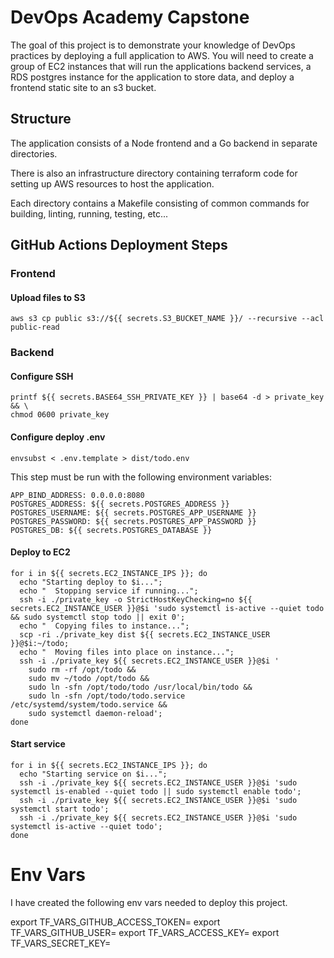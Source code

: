 # DevOps Academy Capstone

The goal of this project is to demonstrate your knowledge of DevOps practices by deploying a full application to AWS.
You will need to create a group of EC2 instances that will run the applications backend services, a RDS postgres instance for the application to store data, and deploy a frontend static site to an s3 bucket.


## Structure

The application consists of a Node frontend and a Go backend in separate directories.

There is also an infrastructure directory containing terraform code for setting up AWS resources to host the application.

Each directory contains a Makefile consisting of common commands for building, linting, running, testing,  etc...


## GitHub Actions Deployment Steps

### Frontend

#### Upload files to S3

```shell
aws s3 cp public s3://${{ secrets.S3_BUCKET_NAME }}/ --recursive --acl public-read
```

### Backend

#### Configure SSH

```shell
printf ${{ secrets.BASE64_SSH_PRIVATE_KEY }} | base64 -d > private_key && \
chmod 0600 private_key
```

#### Configure deploy .env

```shell
envsubst < .env.template > dist/todo.env
```

This step must be run with the following environment variables:

```shell
APP_BIND_ADDRESS: 0.0.0.0:8080
POSTGRES_ADDRESS: ${{ secrets.POSTGRES_ADDRESS }}
POSTGRES_USERNAME: ${{ secrets.POSTGRES_APP_USERNAME }}
POSTGRES_PASSWORD: ${{ secrets.POSTGRES_APP_PASSWORD }}
POSTGRES_DB: ${{ secrets.POSTGRES_DATABASE }}
```

#### Deploy to EC2

```shell
for i in ${{ secrets.EC2_INSTANCE_IPS }}; do
  echo "Starting deploy to $i...";
  echo "  Stopping service if running...";
  ssh -i ./private_key -o StrictHostKeyChecking=no ${{ secrets.EC2_INSTANCE_USER }}@$i 'sudo systemctl is-active --quiet todo && sudo systemctl stop todo || exit 0';
  echo "  Copying files to instance...";
  scp -ri ./private_key dist ${{ secrets.EC2_INSTANCE_USER }}@$i:~/todo;
  echo "  Moving files into place on instance...";
  ssh -i ./private_key ${{ secrets.EC2_INSTANCE_USER }}@$i '
    sudo rm -rf /opt/todo &&
    sudo mv ~/todo /opt/todo &&
    sudo ln -sfn /opt/todo/todo /usr/local/bin/todo &&
    sudo ln -sfn /opt/todo/todo.service /etc/systemd/system/todo.service &&
    sudo systemctl daemon-reload';
done
```

#### Start service
```shell
for i in ${{ secrets.EC2_INSTANCE_IPS }}; do
  echo "Starting service on $i...";
  ssh -i ./private_key ${{ secrets.EC2_INSTANCE_USER }}@$i 'sudo systemctl is-enabled --quiet todo || sudo systemctl enable todo';
  ssh -i ./private_key ${{ secrets.EC2_INSTANCE_USER }}@$i 'sudo systemctl start todo';
  ssh -i ./private_key ${{ secrets.EC2_INSTANCE_USER }}@$i 'sudo systemctl is-active --quiet todo';
done
```

# Env Vars

I have created the following env vars needed to deploy this project. 

export TF_VARS_GITHUB_ACCESS_TOKEN=
export TF_VARS_GITHUB_USER=
export TF_VARS_ACCESS_KEY= <!--(aws)-->
export TF_VARS_SECRET_KEY= <!--(aws)-->